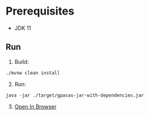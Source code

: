 # Prerequisites

- JDK 11

## Run

1) Build:
```shell
./mvnw clean install
```

2) Run:
```shell
java -jar ./target/gpasas-jar-with-dependencies.jar
```

3) [Open In Browser](http://localhost:8080)